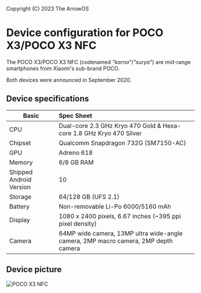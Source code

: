Copyright (C) 2023 The ArrowOS

Device configuration for POCO X3/POCO X3 NFC
=========================================

The POCO X3/POCO X3 NFC (codenamed _"karna"_/_"surya"_) are mid-range smartphones from Xiaomi's sub-brand POCO.

Both devices were announced in September 2020.

## Device specifications

| Basic                   | Spec Sheet                                                                         |
| ----------------------- | :--------------------------------------------------------------------------------- |
| CPU                     | Dual-core 2.3 GHz Kryo 470 Gold & Hexa-core 1.8 GHz Kryo 470 Silver                |
| Chipset                 | Qualcomm Snapdragon 732G (SM7150-AC)                                               |
| GPU                     | Adreno 618                                                                         |
| Memory                  | 6/8 GB RAM                                                                         |
| Shipped Android Version | 10                                                                                 |
| Storage                 | 64/128 GB (UFS 2.1)                                                                |
| Battery                 | Non-removable Li-Po 6000/5160 mAh                                                  |
| Display                 | 1080 x 2400 pixels, 6.67 inches (~395 ppi pixel density)                           |
| Camera                  | 64MP wide camera, 13MP ultra wide-angle camera, 2MP macro camera, 2MP depth camera |

## Device picture

![POCO X3 NFC](https://i01.appmifile.com/webfile/globalimg/products/pc/poco-x3-nfc/specs-header.png "POCO X3 NFC in Cobalt Blue & Shadow Gray")
